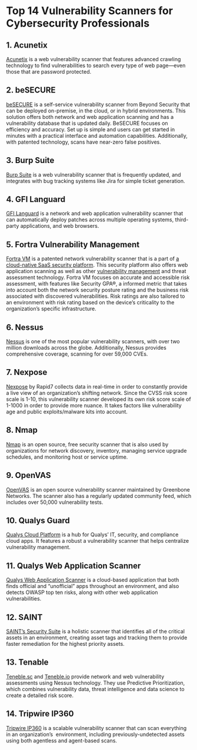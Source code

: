 # Top 14 Vulnerability Scanners for Cybersecurity Professionals

## 1. Acunetix

[Acunetix](https://www.acunetix.com/) is a
 web vulnerability scanner that features advanced crawling technology to
 find vulnerabilities to search every type of web page—even those that 
are password protected.

## 2. beSECURE

[beSECURE](https://www.beyondsecurity.com/products/besecure?__hstc=220751815.9d5a72bfc143db216806fe19ec4b7f05.1754655672939.1754655672939.1754655672939.1&__hssc=220751815.1.1754655672940&__hsfp=1529073914)
 is a self-service vulnerability scanner from Beyond Security that can 
be deployed on-premise, in the cloud, or in hybrid environments. This 
solution offers both network and web application scanning and has a 
vulnerability database that is updated daily. BeSECURE focuses on 
efficiency and accuracy. Set up is simple and users can get started in 
minutes with a practical interface and automation capabilities. 
Additionally, with patented technology, scans have near-zero false 
positives.

## 3. Burp Suite

[Burp Suite](https://portswigger.net/burp/enterprise)
 is a web vulnerability scanner that is frequently updated, and 
integrates with bug tracking systems like Jira for simple ticket 
generation.

## 4. GFI Languard

[GFI Languard](https://www.gfi.com/products-and-solutions/network-security-solutions/gfi-languard)
 is a network and web application vulnerability scanner that can 
automatically deploy patches across multiple operating systems, 
third-party applications, and web browsers.

## 5. Fortra Vulnerability Management

[Fortra VM](https://www.fortra.com/products/fortra-vulnerability-management?__hstc=220751815.9d5a72bfc143db216806fe19ec4b7f05.1754655672939.1754655672939.1754655672939.1&__hssc=220751815.1.1754655672940&__hsfp=1529073914) is a patented network vulnerability scanner that is a part of [a cloud-native SaaS security platform](https://www.fortra.com/industry/saas?__hstc=220751815.9d5a72bfc143db216806fe19ec4b7f05.1754655672939.1754655672939.1754655672939.1&__hssc=220751815.1.1754655672940&__hsfp=1529073914). This security platform also offers web application scanning as well as other [vulnerability management](https://www.coresecurity.com/vulnerability-management-program)
 and threat assessment technology. Fortra VM focuses on accurate and 
accessible risk assessment, with features like Security GPA®, a informed
 metric that takes into account both the network security posture rating
 and the business risk associated with discovered vulnerabilities. Risk 
ratings are also tailored to an environment with risk rating based on 
the device’s criticality to the organization’s specific infrastructure.

## 6. Nessus

[Nessus](https://www.tenable.com/products/nessus)
 is one of the most popular vulnerability scanners, with over two 
million downloads across the globe. Additionally, Nessus provides 
comprehensive coverage, scanning for over 59,000 CVEs.

## 7. Nexpose

[Nexpose](https://www.rapid7.com/products/nexpose/)
 by Rapid7 collects data in real-time in order to constantly provide a 
live view of an organization’s shifting network. Since the CVSS risk 
score scale is 1-10, this vulnerability scanner developed its own risk 
score scale of 1-1000 in order to provide more nuance. It takes factors 
like vulnerability age and public exploits/malware kits into account.

## 8. Nmap

[Nmap](https://nmap.org/) is an open 
source, free security scanner that is also used by organizations for 
network discovery, inventory, managing service upgrade schedules, and 
monitoring host or service uptime.

## 9. OpenVAS

[OpenVAS](https://www.openvas.org/) is an 
open source vulnerability scanner maintained by Greenbone Networks. The 
scanner also has a regularly updated community feed, which includes over
 50,000 vulnerability tests.

## 10. Qualys Guard

[Qualys Cloud Platform](https://www.qualys.com/cloud-platform/)
 is a hub for Qualys’ IT, security, and compliance cloud apps. It 
features a robust a vulnerability scanner that helps centralize 
vulnerability management.

## 11. Qualys Web Application Scanner

[Qualys Web Application Scanner](https://www.qualys.com/apps/web-app-scanning/)
 is a cloud-based application that both finds official and “unofficial” 
apps throughout an environment, and also detects OWASP top ten risks, 
along with other web application vulnerabilities.

## 12. SAINT

[SAINT’s Security Suite](https://www.carson-saint.com/vulnerability-management/?srsltid=AfmBOoo_wHLQCqKoU-xu7wAiKPNU-hDfTVis1Kv8TsbIy_Gsa7EXMDkY)
 is a holistic scanner that identifies all of the critical assets in an 
environment, creating asset tags and tracking them to provide faster 
remediation for the highest priority assets.

## 13. Tenable

[Teneble.sc](https://www.tenable.com/products/tenable-sc) and [Teneble.io](https://www.tenable.com/products/tenable-io)
 provide network and web vulnerability assessments using Nessus 
technology. They use Predictive Prioritization, which combines 
vulnerability data, threat intelligence and data science to create a 
detailed risk score.

## 14. Tripwire IP360

[Tripwire IP360](https://www.tripwire.com/products/tripwire-ip360?__hstc=220751815.9d5a72bfc143db216806fe19ec4b7f05.1754655672939.1754655672939.1754655672939.1&__hssc=220751815.1.1754655672940&__hsfp=1529073914)
 is a scalable vulnerability scanner that can scan everything in an 
organization’s  environment, including previously-undetected assets 
using both agentless and agent-based scans.